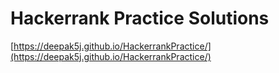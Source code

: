 # Hackerrank Practice Solutions

[https://deepak5j.github.io/HackerrankPractice/](https://deepak5j.github.io/HackerrankPractice/)
